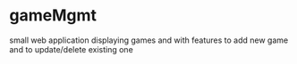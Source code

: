 # gameMgmt
small web application displaying games and with features to add new game and to update/delete existing one

